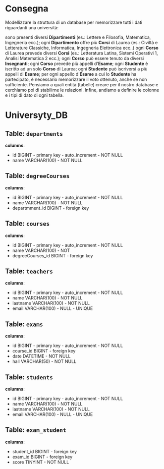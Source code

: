 # Consegna
Modellizzare la struttura di un database per memorizzare tutti i dati riguardanti una università:

sono presenti diversi **Dipartimenti** (es.: Lettere e Filosofia, Matematica, Ingegneria ecc.);
ogni **Dipartimento** offre più **Corsi** di Laurea (es.: Civiltà e Letterature Classiche, Informatica, Ingegneria Elettronica ecc..)
ogni **Corso** di Laurea prevede diversi **Corsi** (es.: Letteratura Latina, Sistemi Operativi 1, Analisi Matematica 2 ecc.);
ogni **Corso** può essere tenuto da diversi **Insegnanti**;
ogni **Corso** prevede più appelli d'**Esame**;
ogni **Studente** è iscritto ad un solo **Corso** di Laurea;
ogni **Studente** può iscriversi a più appelli di **Esame**;
per ogni appello d'**Esame** a cui lo **Studente** ha partecipato, è necessario memorizzare il voto ottenuto, anche se non sufficiente. Pensiamo a quali entità (tabelle) creare per il nostro database e cerchiamo poi di stabilirne le relazioni. Infine, andiamo a definire le colonne e i tipi di dato di ogni tabella.

# Universyty_DB

## Table: `departments`

**columns**:

- id BIGINT - primary key - auto_increment - NOT NULL
- name VARCHAR(100) - NOT NULL

## Table: `degreeCourses`

**columns**:
- id BIGINT - primary key - auto_increment - NOT NULL
- name VARCHAR(100) - NOT NULL
- departmment_id BIGINT - foreign key

## Table: `courses`

**columns**:

- id BIGINT - primary key - auto_increment - NOT NULL
- name VARCHAR(100) - NOT 
- degreeCourses_id BIGINT - foreign key

## Table: `teachers`

**columns**:

- id BIGINT - primary key - auto_increment - NOT NULL
- name VARCHAR(100) - NOT NULL
- lastname VARCHAR(100) - NOT NULL
- email VARCHAR(100) - NULL - UNIQUE

## Table: `exams`

**columns**:

- id BIGINT - primary key - auto_increment - NOT NULL
- course_id BIGINT - foreign key
- date DATETIME - NOT NULL
- hall VARCHAR(50) - NOT NULL

## Table: `students`

**columns**:

- id BIGINT - primary key - auto_increment - NOT NULL
- name VARCHAR(100) - NOT NULL
- lastname VARCHAR(100) - NOT NULL
- email VARCHAR(100) - NULL - UNIQUE

## Table: `exam_student`

**columns**:

- student_id BIGINT - foreign key
- exam_id BIGINT - foreign key
- score TINYINT - NOT NULL


